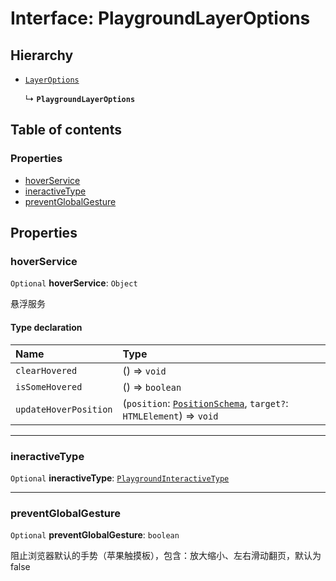# Interface: PlaygroundLayerOptions

## Hierarchy

* [`LayerOptions`](/auto-docs/editor/variables/LayerOptions-1.md)

  ↳ **`PlaygroundLayerOptions`**

## Table of contents

### Properties

* [hoverService](/auto-docs/editor/interfaces/PlaygroundLayerOptions.md#hoverservice)
* [ineractiveType](/auto-docs/editor/interfaces/PlaygroundLayerOptions.md#ineractivetype)
* [preventGlobalGesture](/auto-docs/editor/interfaces/PlaygroundLayerOptions.md#preventglobalgesture)

## Properties

### hoverService

`Optional` **hoverService**: `Object`

悬浮服务

#### Type declaration

| Name | Type |
| :------ | :------ |
| `clearHovered` | () => `void` |
| `isSomeHovered` | () => `boolean` |
| `updateHoverPosition` | (`position`: [`PositionSchema`](/auto-docs/editor/interfaces/PositionSchema.md), `target?`: `HTMLElement`) => `void` |

***

### ineractiveType

`Optional` **ineractiveType**: [`PlaygroundInteractiveType`](/auto-docs/editor/types/PlaygroundInteractiveType.md)

***

### preventGlobalGesture

`Optional` **preventGlobalGesture**: `boolean`

阻止浏览器默认的手势（苹果触摸板），包含：放大缩小、左右滑动翻页，默认为 false
